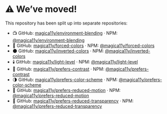 # :warning: We’ve moved!

This repository has been split up into separate repositories:

- :tv: GitHub: [magica11y/environment-blending](https://github.com/magica11y/environment-blending) · NPM: [@magica11y/environment-blending](https://www.npmjs.com/package/@magica11y/environment-blending)
- :art: GitHub: [magica11y/forced-colors](https://github.com/magica11y/forced-colors) · NPM: [@magica11y/forced-colors](https://www.npmjs.com/package/@magica11y/forced-colors)
- :new_moon: GitHub: [magica11y/inverted-colors](https://github.com/magica11y/inverted-colors) · NPM: [@magica11y/inverted-colors](https://www.npmjs.com/package/@magica11y/inverted-colors)
- :candle: GitHub: [magica11y/light-level](https://github.com/magica11y/light-level) · NPM: [@magica11y/light-level](https://www.npmjs.com/package/@magica11y/light-level)
- :high_brightness: GitHub: [magica11y/prefers-contrast](https://github.com/magica11y/prefers-contrast) · NPM: [@magica11y/prefers-contrast](https://www.npmjs.com/package/@magica11y/prefers-contrast)
- :last_quarter_moon: GitHub: [magica11y/prefers-color-scheme](https://github.com/magica11y/prefers-color-scheme) · NPM: [@magica11y/prefers-color-scheme](https://www.npmjs.com/package/@magica11y/prefers-color-scheme)
- :roller_coaster: GitHub: [magica11y/prefers-reduced-motion](https://github.com/magica11y/prefers-reduced-motion) · NPM: [@magica11y/prefers-reduced-motion](https://www.npmjs.com/package/@magica11y/prefers-reduced-motion)
- :gem: GitHub: [magica11y/prefers-reduced-transparency](https://github.com/magica11y/prefers-reduced-transparency) · NPM: [@magica11y/prefers-reduced-transparency](https://www.npmjs.com/package/@magica11y/prefers-reduced-transparency)
